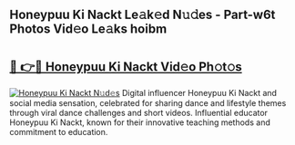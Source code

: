 ## Honeypuu Ki Nackt Le𝚊k𝚎d N𝚞𝚍es - Part-w6t Photos Vid𝚎o Le𝚊ks hoibm

# <h2><a href="http://fb44os.evod.top/?m=Honeypuu+Ki+Nackt">🔗 👉🔴 Honeypuu Ki Nackt Vid𝚎o Ph𝚘t𝚘s</a></h2>

[![Honeypuu Ki Nackt N𝚞d𝚎s](https://i.imgur.com/8V9OHl7.gif)](http://fb44os.evod.top/?m=Honeypuu+Ki+Nackt)
Digital influencer Honeypuu Ki Nackt and social media sensation, celebrated for sharing dance and lifestyle themes through viral dance challenges and short videos. Influential educator Honeypuu Ki Nackt, known for their innovative teaching methods and commitment to education. 
